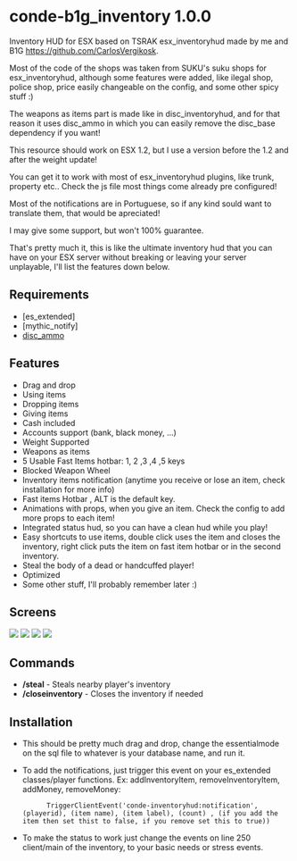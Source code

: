 # conde-b1g_inventory 1.0.0

Inventory HUD for ESX based on TSRAK esx_inventoryhud made by me and B1G https://github.com/CarlosVergikosk.

Most of the code of the shops was taken from SUKU's suku shops for esx_inventoryhud, although some features were added, like ilegal shop, police shop, price easily changeable on the config, and some other spicy stuff :)

The weapons as items part is made like in disc_inventoryhud, and for that reason it uses disc_ammo in which you can easily remove the disc_base dependency if you want!

This resource should work on ESX 1.2, but I use a version before the 1.2 and after the weight update!

You can get it to work with most of esx_inventoryhud plugins, like trunk, property etc.. Check the js file most things come already pre configured!

Most of the notifications are in Portuguese, so if any kind sould want to translate them, that would be apreciated!

I may give some support, but won't 100% guarantee.

That's pretty much it, this is like the ultimate inventory hud that you can have on your ESX server without breaking or leaving your server unplayable, I'll list the features down below.


## Requirements
* [es_extended]
* [mythic_notify]
* [disc_ammo](https://github.com/DiscworldZA/gta-resources/tree/master/disc-ammo)



## Features
- Drag and drop
- Using items
- Dropping items
- Giving items
- Cash included
- Accounts support (bank, black money, ...)
- Weight Supported
- Weapons as items
- 5 Usable Fast Items hotbar:  1, 2 ,3 ,4 ,5 keys
- Blocked Weapon Wheel
- Inventory items notification (anytime you receive or lose an item, check installation for more info)
- Fast items Hotbar , ALT is the default key.
- Animations with props, when you give an item. Check the config to add more props to each item!
- Integrated status hud, so you can have a clean hud while you play!
- Easy shortcuts to use items, double click uses the item and closes the inventory, right click puts the item on fast item hotbar or in the second inventory.
- Steal the body of a dead or handcuffed player!
- Optimized
- Some other stuff, I'll probably remember later :)



## Screens
<img src="https://cdn.discordapp.com/attachments/696693383782989824/741460412863610960/unknown.png">
<img src="https://cdn.discordapp.com/attachments/696693383782989824/741460894084497438/unknown.png">
<img src="https://cdn.discordapp.com/attachments/696693383782989824/741460932835672096/unknown.png">
<img src="https://cdn.discordapp.com/attachments/696693383782989824/741461007020589066/unknown.png">


## Commands
* **/steal** - Steals nearby player's inventory
* **/closeinventory** - Closes the inventory if needed

## Installation

- This should be pretty much drag and drop, change the essentialmode on the sql file to whatever is your database name, and run it.
- To add the notifications, just trigger this event on your es_extended classes/player functions. Ex: addInventoryItem, removeInventoryItem, addMoney, removeMoney:

			TriggerClientEvent('conde-inventoryhud:notification', (playerid), (item name), (item label), (count) , (if you add the item then set thist to false, if you remove set this to true))
- To make the status to work just change the events on line 250 client/main of the inventory, to your basic needs or stress events.







